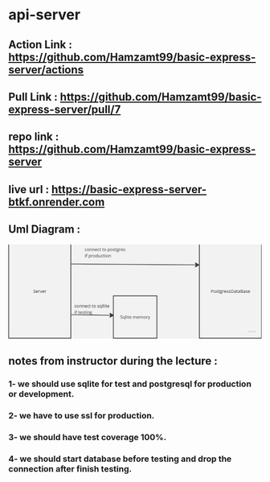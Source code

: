 # api-server


## Action Link : https://github.com/Hamzamt99/basic-express-server/actions

## Pull Link : https://github.com/Hamzamt99/basic-express-server/pull/7

## repo link : https://github.com/Hamzamt99/basic-express-server

## live url : https://basic-express-server-btkf.onrender.com

## Uml Diagram :
![uml](./src/assets/uml.jpg)

## notes from instructor during the lecture : 
### 1- we should use sqlite for test and postgresql for production or development.
### 2- we have to use ssl for production.
### 3- we should have test coverage 100%.
### 4- we should start database before testing and drop the connection after finish testing.